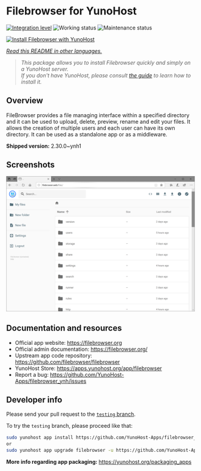 <!--
N.B.: This README was automatically generated by <https://github.com/YunoHost/apps/tree/master/tools/readme_generator>
It shall NOT be edited by hand.
-->

# Filebrowser for YunoHost

[![Integration level](https://dash.yunohost.org/integration/filebrowser.svg)](https://dash.yunohost.org/appci/app/filebrowser) ![Working status](https://ci-apps.yunohost.org/ci/badges/filebrowser.status.svg) ![Maintenance status](https://ci-apps.yunohost.org/ci/badges/filebrowser.maintain.svg)

[![Install Filebrowser with YunoHost](https://install-app.yunohost.org/install-with-yunohost.svg)](https://install-app.yunohost.org/?app=filebrowser)

*[Read this README in other languages.](./ALL_README.md)*

> *This package allows you to install Filebrowser quickly and simply on a YunoHost server.*  
> *If you don't have YunoHost, please consult [the guide](https://yunohost.org/install) to learn how to install it.*

## Overview

FileBrowser provides a file managing interface within a specified directory and it can be used to upload, delete, preview, rename and edit your files. It allows the creation of multiple users and each user can have its own directory. It can be used as a standalone app or as a middleware.


**Shipped version:** 2.30.0~ynh1

## Screenshots

![Screenshot of Filebrowser](./doc/screenshots/screenshot.PNG)

## Documentation and resources

- Official app website: <https://filebrowser.org>
- Official admin documentation: <https://filebrowser.org/>
- Upstream app code repository: <https://github.com/filebrowser/filebrowser>
- YunoHost Store: <https://apps.yunohost.org/app/filebrowser>
- Report a bug: <https://github.com/YunoHost-Apps/filebrowser_ynh/issues>

## Developer info

Please send your pull request to the [`testing` branch](https://github.com/YunoHost-Apps/filebrowser_ynh/tree/testing).

To try the `testing` branch, please proceed like that:

```bash
sudo yunohost app install https://github.com/YunoHost-Apps/filebrowser_ynh/tree/testing --debug
or
sudo yunohost app upgrade filebrowser -u https://github.com/YunoHost-Apps/filebrowser_ynh/tree/testing --debug
```

**More info regarding app packaging:** <https://yunohost.org/packaging_apps>
